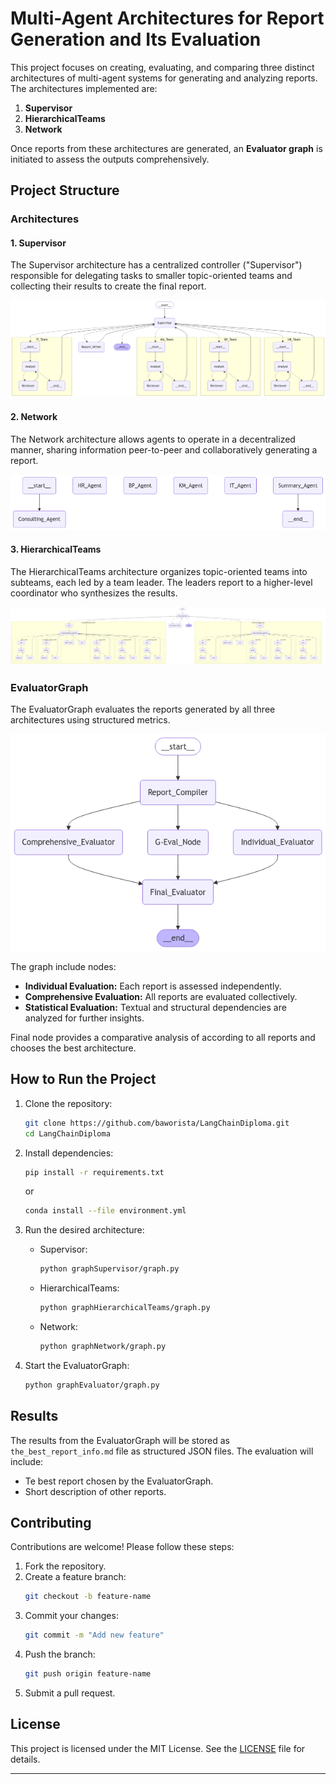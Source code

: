 # Multi-Agent Architectures for Report Generation and Its Evaluation

This project focuses on creating, evaluating, and comparing three distinct architectures of multi-agent systems for generating and analyzing reports. The architectures implemented are:

1. **Supervisor**
2. **HierarchicalTeams**
3. **Network**

Once reports from these architectures are generated, an **Evaluator graph** is initiated to assess the outputs comprehensively.

## Project Structure

### Architectures

#### 1. Supervisor

The Supervisor architecture has a centralized controller ("Supervisor") responsible for delegating tasks to smaller topic-oriented teams and collecting their results to create the final report.

![Supervisor Graph](graphSupervisor/supervisor_graph_diagram.png)

#### 2. Network

The Network architecture allows agents to operate in a decentralized manner, sharing information peer-to-peer and collaboratively generating a report.

![Network Graph](graphNetwork/network_graph_diagram.png)

#### 3. HierarchicalTeams

The HierarchicalTeams architecture organizes topic-oriented teams into subteams, each led by a team leader. The leaders report to a higher-level coordinator who synthesizes the results.

![HierarchicalTeams Graph](graphHierarchicalTeams/whole_hierarchical_graph_diagram.png)

### EvaluatorGraph

The EvaluatorGraph evaluates the reports generated by all three architectures using structured metrics. 

![Evaluator Graph](graphEvaluator/evaluator_graph_diagram.png)

The graph include nodes:
- **Individual Evaluation:** Each report is assessed independently.
- **Comprehensive Evaluation:** All reports are evaluated collectively.
- **Statistical Evaluation:** Textual and structural dependencies are analyzed for further insights.

Final node provides a comparative analysis of according to all reports and chooses the best architecture.

## How to Run the Project

1. Clone the repository:

   ```bash
   git clone https://github.com/baworista/LangChainDiploma.git
   cd LangChainDiploma
   ```

2. Install dependencies:

   ```bash
   pip install -r requirements.txt
   ```
   or
    ```bash
   conda install --file environment.yml
   ```

3. Run the desired architecture:

   - Supervisor:
     ```bash
     python graphSupervisor/graph.py
     ```
   - HierarchicalTeams:
     ```bash
     python graphHierarchicalTeams/graph.py
     ```
   - Network:
     ```bash
     python graphNetwork/graph.py
     ```

4. Start the EvaluatorGraph:

   ```bash
   python graphEvaluator/graph.py
   ```

## Results

The results from the EvaluatorGraph will be stored as `the_best_report_info.md` file as structured JSON files. The evaluation will include:

- Te best report chosen by the EvaluatorGraph.
- Short description of other reports.

## Contributing

Contributions are welcome! Please follow these steps:

1. Fork the repository.
2. Create a feature branch:
   ```bash
   git checkout -b feature-name
   ```
3. Commit your changes:
   ```bash
   git commit -m "Add new feature"
   ```
4. Push the branch:
   ```bash
   git push origin feature-name
   ```
5. Submit a pull request.

## License

This project is licensed under the MIT License. See the [LICENSE](LICENSE) file for details.

---
